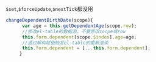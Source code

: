 `$set`,`$forceUpdate`,`$nextTick`都没用
```js
changeDependentBirthDate(scope){
      var age = this.getDependentAge(scope.row);
      //修改el-table的数据源，不要修改socpe或row
      this.form.dependent[scope.$index].age=age;
      //通过解构赋值触发el-table的重新渲染
      this.form.dependent = [...this.form.dependent];
     }
```